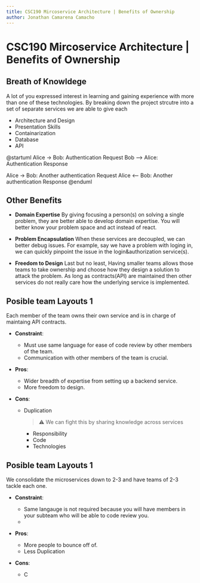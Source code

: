 ```yaml
---
title: CSC190 Mircoservice Architecture | Benefits of Ownership
author: Jonathan Camarena Camacho
---
```


# CSC190 Mircoservice Architecture | Benefits of Ownership

## Breath of Knowldege
A lot of you expressed interest in learning and gaining experience with more than one of these technologies. By breaking down the project strcutre into a set of separate services we are able to give each  
* Architecture and Design
* Presentation Skills
* Containarization
* Database
* API

@startuml
Alice -> Bob: Authentication Request
Bob --> Alice: Authentication Response

Alice -> Bob: Another authentication Request
Alice <-- Bob: Another authentication Response
@enduml

## Other Benefits

* **Domain Expertise**
    By giving focusing a person(s) on solving a single problem, they are better able to develop domain expertise. You will better know your problem space and act instead of react.

* **Problem Encapsulation**
When these services are decoupled, we can better debug issues. For example, say we have a problem with loging in, we can quickly pinpoint the issue in the login&authorization service(s).

* **Freedom to Design**
Last but no least, Having smaller teams allows those teams to take ownership and choose how they design a solution to attack the problem. As long as contracts(API) are maintained then other services do not really care how the underlying service is implemented. 

## Posible team Layouts 1
Each member of the team owns their own service and is in charge of maintaing API contracts. 

* **Constraint**: 
    - Must use same language for ease of code review by other members of the team.
    - Communication with other members of the team is crucial.

* **Pros**:
    - Wider breadth of expertise from setting up a backend service.
    - More freedom to design.

* **Cons**: 
    - Duplication 
        > :warning: We can fight this by sharing knowledge across services
        - Responsibility
        - Code 
        - Technologies

## Posible team Layouts 1
We consolidate the microservices down to 2-3 and have teams of 2-3 tackle each one. 

* **Constraint**: 
    - Same langauge is not required because you will have members in your subteam who will be able to code review you.
    - 

* **Pros**:
    - More people to bounce off of.
    - Less Duplication

* **Cons**: 
    - C
